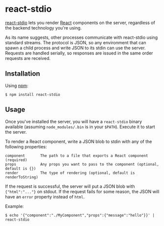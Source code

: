 # react-stdio

[react-stdio](https://github.com/mjackson/react-stdio) lets you render [React](https://facebook.github.io/react/) components on the server, regardless of the backend technology you're using.

As its name suggests, other processes communicate with react-stdio using standard streams. The protocol is JSON, so any environment that can spawn a child process and write JSON to its stdin can use the server. Requests are handled serially, so responses are issued in the same order requests are received.

## Installation

Using [npm](https://npmjs.com):

    $ npm install react-stdio

## Usage

Once you've installed the server, you will have a `react-stdio` binary available (assuming `node_modules/.bin` is in your `$PATH`). Execute it to start the server.

To render a React component, write a JSON blob to stdin with any of the following properties:

    component       The path to a file that exports a React component (required)
    props           Any props you want to pass to the component (optional, default is {})
    render          The type of rendering (optional, default is renderToString)

If the request is successful, the server will put a JSON blob with `{"html":"..."}` on stdout. If the request fails for some reason, the JSON will have an `error` property instead of `html`.

Example:

    $ echo '{"component":"./MyComponent","props":{"message":"hello"}}' | react-stdio
